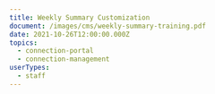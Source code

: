 ```yaml
---
title: Weekly Summary Customization
document: /images/cms/weekly-summary-training.pdf
date: 2021-10-26T12:00:00.000Z
topics:
  - connection-portal
  - connection-management
userTypes:
  - staff
---
```

